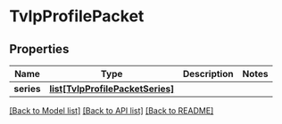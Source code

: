 # TvlpProfilePacket

## Properties
Name | Type | Description | Notes
------------ | ------------- | ------------- | -------------
**series** | [**list[TvlpProfilePacketSeries]**](TvlpProfilePacketSeries.md) |  | 

[[Back to Model list]](../README.md#documentation-for-models) [[Back to API list]](../README.md#documentation-for-api-endpoints) [[Back to README]](../README.md)


